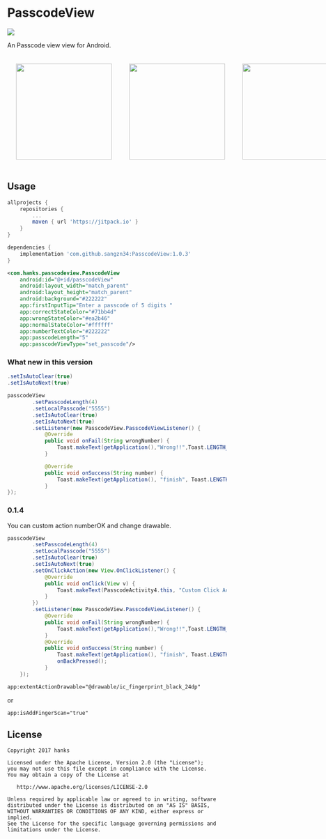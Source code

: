 # PasscodeView 
[![](https://jitpack.io/v/sangzn34/PasscodeView.svg)](https://jitpack.io/#sangzn34/PasscodeView)

An Passcode view view for Android.
 

<div style="display:flex" >
 <img src="https://github.com/hanks-zyh/PasscodeView/raw/master/screenshot/demo1.png" width="220px" style="margin: 20px;">
 <img src="https://github.com/hanks-zyh/PasscodeView/blob/master/screenshot/demo2.png" width="220px" style="margin: 20px;">
 <img src="https://github.com/hanks-zyh/PasscodeView/raw/master/screenshot/demo.gif" width="220px" style="margin: 20px;">
</div>

## Usage

```gradle
allprojects {
    repositories {
        ...
        maven { url 'https://jitpack.io' }
    }
}
```

```gradle
dependencies {
    implementation 'com.github.sangzn34:PasscodeView:1.0.3'
}
```

```xml
<com.hanks.passcodeview.PasscodeView
    android:id="@+id/passcodeView"
    android:layout_width="match_parent"
    android:layout_height="match_parent"
    android:background="#222222"
    app:firstInputTip="Enter a passcode of 5 digits "
    app:correctStateColor="#71bb4d"
    app:wrongStateColor="#ea2b46"
    app:normalStateColor="#ffffff"
    app:numberTextColor="#222222"
    app:passcodeLength="5"
    app:passcodeViewType="set_passcode"/>
```
### What new in  this version
```java
.setIsAutoClear(true)
.setIsAutoNext(true)
```

```java
passcodeView
        .setPasscodeLength(4)
        .setLocalPasscode("5555")
        .setIsAutoClear(true)
        .setIsAutoNext(true)
        .setListener(new PasscodeView.PasscodeViewListener() {
            @Override
            public void onFail(String wrongNumber) {
                Toast.makeText(getApplication(),"Wrong!!",Toast.LENGTH_SHORT).show();
            }

            @Override
            public void onSuccess(String number) {
                Toast.makeText(getApplication(), "finish", Toast.LENGTH_SHORT).show();
            }
});
```
### 0.1.4

You can custom action numberOK and change drawable.
```java
passcodeView
        .setPasscodeLength(4)
        .setLocalPasscode("5555")
        .setIsAutoClear(true)
        .setIsAutoNext(true)
        .setOnClickAction(new View.OnClickListener() {
            @Override
            public void onClick(View v) {
                Toast.makeText(PasscodeActivity4.this, "Custom Click Action!!", Toast.LENGTH_LONG).show();
            }
        })
        .setListener(new PasscodeView.PasscodeViewListener() {
            @Override
            public void onFail(String wrongNumber) {
                Toast.makeText(getApplication(),"Wrong!!",Toast.LENGTH_SHORT).show();
            }
            @Override
            public void onSuccess(String number) {
                Toast.makeText(getApplication(), "finish", Toast.LENGTH_SHORT).show();
                onBackPressed();
            }
    });
```

```xml
app:extentActionDrawable="@drawable/ic_fingerprint_black_24dp"
```
or
```xml
app:isAddFingerScan="true"
```

## License

```
Copyright 2017 hanks

Licensed under the Apache License, Version 2.0 (the "License");
you may not use this file except in compliance with the License.
You may obtain a copy of the License at

   http://www.apache.org/licenses/LICENSE-2.0

Unless required by applicable law or agreed to in writing, software
distributed under the License is distributed on an "AS IS" BASIS,
WITHOUT WARRANTIES OR CONDITIONS OF ANY KIND, either express or implied.
See the License for the specific language governing permissions and
limitations under the License.
```

